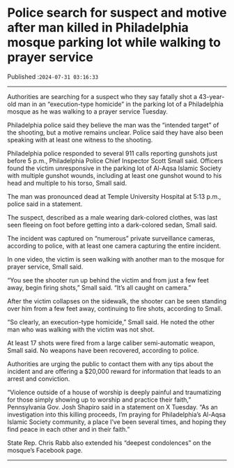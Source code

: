 # Police search for suspect and motive after man killed in Philadelphia mosque parking lot while walking to prayer service

Published :`2024-07-31 03:16:33`

---

Authorities are searching for a suspect who they say fatally shot a 43-year-old man in an “execution-type homicide” in the parking lot of a Philadelphia mosque as he was walking to a prayer service Tuesday.

Philadelphia police said they believe the man was the “intended target” of the shooting, but a motive remains unclear. Police said they have also been speaking with at least one witness to the shooting.

Philadelphia police responded to several 911 calls reporting gunshots just before 5 p.m., Philadelphia Police Chief Inspector Scott Small said. Officers found the victim unresponsive in the parking lot of Al-Aqsa Islamic Society with multiple gunshot wounds, including at least one gunshot wound to his head and multiple to his torso, Small said.

The man was pronounced dead at Temple University Hospital at 5:13 p.m., police said in a statement.

The suspect, described as a male wearing dark-colored clothes, was last seen fleeing on foot before getting into a dark-colored sedan, Small said.

The incident was captured on “numerous” private surveillance cameras, according to police, with at least one camera capturing the entire incident.

In one video, the victim is seen walking with another man to the mosque for prayer service, Small said.

“You see the shooter run up behind the victim and from just a few feet away, begin firing shots,” Small said. “It’s all caught on camera.”

After the victim collapses on the sidewalk, the shooter can be seen standing over him from a few feet away, continuing to fire shots, according to Small.

“So clearly, an execution-type homicide,” Small said. He noted the other man who was walking with the victim was not shot.

At least 17 shots were fired from a large caliber semi-automatic weapon, Small said. No weapons have been recovered, according to police.

Authorities are urging the public to contact them with any tips about the incident and are offering a $20,000 reward for information that leads to an arrest and conviction.

“Violence outside of a house of worship is deeply painful and traumatizing for those simply showing up to worship and practice their faith,” Pennsylvania Gov. Josh Shapiro said in a statement on X Tuesday. “As an investigation into this killing proceeds, I’m praying for Philadelphia’s Al-Aqsa Islamic Society community, a place I’ve been several times, and hoping they find peace in each other and in their faith.”

State Rep. Chris Rabb also extended his “deepest condolences” on the mosque’s Facebook page.

---

